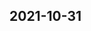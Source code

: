 
## 2021-10-31

### [<title>「今日发布」长沙哪里可以开具图书费发票「重大消息」 - DockOne.io</title>](http://dockone.io/question/1530489)

### [<title>「今日发布」佛山如何可以开具实体店住宿费发票【重大消息】 - DockOne.io</title>](http://dockone.io/question/1530488)

### [<title>「今日发布」哈尔滨哪里可以开具图书费发票「重大消息」 - DockOne.io</title>](http://dockone.io/question/1530487)

### [<title>「今日发布」东莞如何可以开具实体店住宿费发票【重大消息】 - DockOne.io</title>](http://dockone.io/question/1530486)

### [<title>「今日发布」石家庄哪里可以开具图书费发票「重大消息」 - DockOne.io</title>](http://dockone.io/question/1530485)

### [<title>「今日发布」青岛如何可以开具实体店住宿费发票【重大消息】 - DockOne.io</title>](http://dockone.io/question/1530484)

### [<title>「今日发布」济南哪里可以开具图书费发票「重大消息」 - DockOne.io</title>](http://dockone.io/question/1530483)

### [<title>「今日发布」南宁如何可以开具实体店住宿费发票【重大消息】 - DockOne.io</title>](http://dockone.io/question/1530482)

### [<title>「今日发布」沈阳哪里可以开具图书费发票「重大消息」 - DockOne.io</title>](http://dockone.io/question/1530481)

### [<title>「今日发布」厦门如何可以开具实体店住宿费发票【重大消息】 - DockOne.io</title>](http://dockone.io/question/1530480)

### [<title>「今日发布」长春哪里可以开具图书费发票「重大消息」 - DockOne.io</title>](http://dockone.io/question/1530479)

### [<title>「今日发布」海口哪里可以开具图书费发票「重大消息」 - DockOne.io</title>](http://dockone.io/question/1530478)

### [<title>「今日发布」贵阳如何可以开具实体店住宿费发票【重大消息】 - DockOne.io</title>](http://dockone.io/question/1530477)

### [<title>「今日发布」三亚哪里可以开具图书费发票「重大消息」 - DockOne.io</title>](http://dockone.io/question/1530476)

### [<title>「今日发布」兰州如何可以开具实体店住宿费发票【重大消息】 - DockOne.io</title>](http://dockone.io/question/1530475)

### [<title>「今日发布」太原哪里可以开具图书费发票「重大消息」 - DockOne.io</title>](http://dockone.io/question/1530474)

### [<title>「今日发布」长沙如何可以开具实体店住宿费发票【重大消息】 - DockOne.io</title>](http://dockone.io/question/1530473)

### [<title>「今日发布」合肥哪里可以开具图书费发票「重大消息」 - DockOne.io</title>](http://dockone.io/question/1530472)

### [<title>「今日发布」哈尔滨如何可以开具实体店住宿费发票【重大消息】 - DockOne.io</title>](http://dockone.io/question/1530471)

### [<title>「今日发布」西安哪里可以开具图书费发票「重大消息」 - DockOne.io</title>](http://dockone.io/question/1530470)